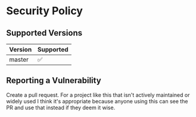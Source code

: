 # Security Policy

## Supported Versions

| Version | Supported          |
| ------- | ------------------ |
| master   | :white_check_mark: |

## Reporting a Vulnerability

Create a pull request. For a project like this that isn't actively maintained
or widely used I think it's appropriate because anyone using this can see the PR
and use that instead if they deem it wise.
